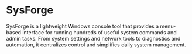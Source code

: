 # SysForge
SysForge is a lightweight Windows console tool that provides a menu-based interface for running hundreds of useful system commands and admin tasks. From system settings and network tools to diagnostics and automation, it centralizes control and simplifies daily system management.
